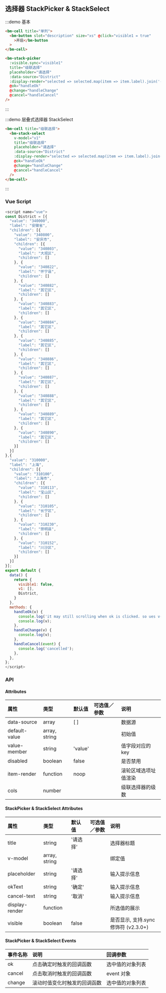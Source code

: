 ## 选择器 StackPicker & StackSelect

:::demo 基本

```html
<bm-cell title="单列">
  <bm-button slot="description" size="xs" @click="visible1 = true"
    >开启</bm-button
  >
</bm-cell>

<bm-stack-picker
  :visible.sync="visible1"
  title="级联选择"
  placeholder="请选择"
  :data-source="District"
  :display-render="selected => selected.map(item => item.label).join('-')"
  @ok="handleOk"
  @change="handleChange"
  @cancel="handleCancel"
/>
```

:::

:::demo 层叠式选择器 StackSelect

```html
<bm-cell title="级联选择">
  <bm-stack-select
    v-model="v1"
    title="级联选择"
    placeholder="请选择"
    :data-source="District"
    :display-render="selected => selected.map(item => item.label).join('-')"
    @ok="handleOk"
    @change="handleChange"
    @cancel="handleCancel"
  />
</bm-cell>
```

:::

### Vue Script

```javascript
<script name="vue">
const District = [{
  "value": "340000",
  "label": "安徽省",
  "children": [{
    "value": "340800",
    "label": "安庆市",
    "children": [{
      "value": "340803",
      "label": "大观区",
      "children": []
    }, {
      "value": "340822",
      "label": "怀宁县",
      "children": []
    }, {
      "value": "340882",
      "label": "其它区",
      "children": []
    }, {
      "value": "340883",
      "label": "其它区",
      "children": []
    }, {
      "value": "340884",
      "label": "其它区",
      "children": []
    }, {
      "value": "340885",
      "label": "其它区",
      "children": []
    }, {
      "value": "340886",
      "label": "其它区",
      "children": []
    }, {
      "value": "340887",
      "label": "其它区",
      "children": []
    }, {
      "value": "340888",
      "label": "其它区",
      "children": []
    }, {
      "value": "340889",
      "label": "其它区",
      "children": []
    }, {
      "value": "340890",
      "label": "其它区",
      "children": []
    }]
  }]
},{
  "value": "310000",
  "label": "上海",
  "children": [{
    "value": "310100",
    "label": "上海市",
    "children": [{
      "value": "310113",
      "label": "宝山区",
      "children": []
    }, {
      "value": "310105",
      "label": "长宁区",
      "children": []
    }, {
      "value": "310230",
      "label": "崇明县",
      "children": []
    }, {
      "value": "310152",
      "label": "川沙区",
      "children": []
    }]
  }]
}];
export default {
  data() {
    return {
      visible1: false,
      v1: [],
      District,
    }
  },
  methods: {
    handleOk(v) {
      console.log('it may still scrolling when ok is clicked. so ues v-model or @change instead')
      console.log(v);
    },
    handleChange(v) {
      console.log(v);
    },
    handleCancel(event) {
      console.log('cancelled');
    },
  },
};
</script>
```

### API

#### Attributes

| 属性          | 类型          | 默认值  | 可选值／参数 | 说明                 |
| :------------ | :------------ | :------ | :----------- | :------------------- |
| data-source   | array         | [ ]     |              | 数据源               |
| default-value | array, string |         |              | 初始值               |
| value-member  | string        | 'value' |              | 值字段对应的 key     |
| disabled      | boolean       | false   |              | 是否禁用             |
| item-render   | function      | noop    |              | 滚轮区域选项址值渲染 |
| cols          | number        |         |              | 级联选择器的级数     |

#### StackPicker & StackSelect Attributes

| 属性           | 类型          | 默认值   | 可选值／参数 | 说明                                 |
| :------------- | :------------ | :------- | :----------- | :----------------------------------- |
| title          | string        | '请选择' |              | 选择器标题                           |
| v-model        | array, string |          |              | 绑定值                               |
| placeholder    | string        | '请选择' |              | 输入提示信息                         |
| okText         | string        | '确定'   |              | 输入提示信息                         |
| cancel-text    | string        | '取消'   |              | 输入提示信息                         |
| display-render | function      |          |              | 所选值的展示                         |
| visible        | boolean       | false    |              | 是否显示, 支持.sync 修饰符 (v2.3.0+) |

#### StackPicker & StackSelect Events

| 事件名称 | 说明                         | 回调参数         |
| :------- | :--------------------------- | :--------------- |
| ok       | 点击确定时触发的回调函数     | 选中值的对象列表 |
| cancel   | 点击取消时触发的回调函数     | event 对象       |
| change   | 滚动时值变化时触发的回调函数 | 选中值的对象列表 |
